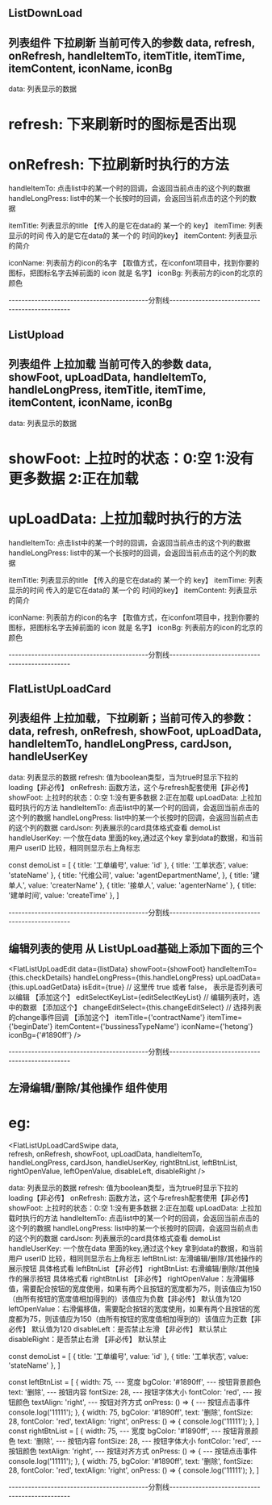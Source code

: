 ## ListDownLoad
## 列表组件 下拉刷新  当前可传入的参数 data, refresh, onRefresh, handleItemTo, itemTitle, itemTime, itemContent, iconName, iconBg

data: 列表显示的数据

# refresh: 下来刷新时的图标是否出现
# onRefresh: 下拉刷新时执行的方法
handleItemTo: 点击list中的某一个时的回调，会返回当前点击的这个列的数据
handleLongPress: list中的某一个长按时的回调，会返回当前点击的这个列的数据

itemTitle: 列表显示的title 【传入的是它在data的 某一个的 key】
itemTime: 列表显示的时间  传入的是它在data的 某一个的  时间的key】
itemContent: 列表显示的简介

iconName: 列表前方的icon的名字 【取值方式，在iconfont项目中，找到你要的图标，把图标名字去掉前面的 icon 就是 名字】
iconBg: 列表前方的icon的北京的颜色


-------------------------------------------分割线-----------------------------------------------


## ListUpload
## 列表组件 上拉加载   当前可传入的参数 data, showFoot, upLoadData, handleItemTo, handleLongPress, itemTitle, itemTime, itemContent, iconName, iconBg

data: 列表显示的数据

# showFoot: 上拉时的状态：0:空 1:没有更多数据 2:正在加载
# upLoadData: 上拉加载时执行的方法
handleItemTo: 点击list中的某一个时的回调，会返回当前点击的这个列的数据
handleLongPress: list中的某一个长按时的回调，会返回当前点击的这个列的数据

itemTitle: 列表显示的title 【传入的是它在data的 某一个的 key】
itemTime: 列表显示的时间  传入的是它在data的 某一个的  时间的key】
itemContent: 列表显示的简介

iconName: 列表前方的icon的名字 【取值方式，在iconfont项目中，找到你要的图标，把图标名字去掉前面的 icon 就是 名字】
iconBg: 列表前方的icon的北京的颜色


-------------------------------------------分割线-----------------------------------------------


## FlatListUpLoadCard
## 列表组件 上拉加载，下拉刷新；当前可传入的参数：data, refresh, onRefresh,  showFoot, upLoadData, handleItemTo, handleLongPress, cardJson, handleUserKey

data: 列表显示的数据
refresh: 值为boolean类型，当为true时显示下拉的 loading【非必传】
onRefresh: 函数方法，这个与refresh配套使用【非必传】
showFoot: 上拉时的状态：0:空 1:没有更多数据 2:正在加载
upLoadData: 上拉加载时执行的方法
handleItemTo: 点击list中的某一个时的回调，会返回当前点击的这个列的数据
handleLongPress: list中的某一个长按时的回调，会返回当前点击的这个列的数据
cardJson: 列表展示的card具体格式查看 demoList
handleUserKey: 一个放在data 里面的key,通过这个key 拿到data的数据，和当前用户 userID 比较，相同则显示右上角标志

const demoList = [
  {
    title: '工单编号',
    value: 'id'
  },
  {
    title: '工单状态',
    value: 'stateName'
  },
  {
    title: '代维公司',
    value: 'agentDepartmentName',
  },
  {
    title: '建单人',
    value: 'createrName'
  },
  {
    title: '接单人',
    value: 'agenterName'
  },
  {
    title: '建单时间',
    value: 'createTime'
  },
]


-------------------------------------------分割线-----------------------------------------------


## 编辑列表的使用 从 ListUpLoad基础上添加下面的三个
<FlatListUpLoadEdit
  data={listData}
  showFoot={showFoot}
  handleItemTo={this.checkDetails}
  handleLongPress={this.handleLongPress}
  upLoadData={this.upLoadGetData}
  isEdit={true} // 这里传 true 或者 false， 表示是否列表可以编辑  【添加这个】
  editSelectKeyList={editSelectKeyList} // 编辑列表时，选中的数据  【添加这个】
  changeEditSelect={this.changeEditSelect} // 选择列表的change事件回调  【添加这个】
  itemTitle={'contractName'}
  itemTime={'beginDate'}
  itemContent={'bussinessTypeName'}
  iconName={'hetong'}
  iconBg={'#1890ff'}
/>


-------------------------------------------分割线-----------------------------------------------
## 左滑编辑/删除/其他操作 组件使用

# eg:
<FlatListUpLoadCardSwipe
  data,                       
  refresh,
  onRefresh,
  showFoot,
  upLoadData,
  handleItemTo,
  handleLongPress,
  cardJson,
  handleUserKey,
  rightBtnList,
  leftBtnList,
  rightOpenValue,
  leftOpenValue,
  disableLeft,
  disableRight
/>


data: 列表显示的数据
refresh: 值为boolean类型，当为true时显示下拉的 loading【非必传】
onRefresh: 函数方法，这个与refresh配套使用【非必传】
showFoot: 上拉时的状态：0:空 1:没有更多数据 2:正在加载
upLoadData: 上拉加载时执行的方法
handleItemTo: 点击list中的某一个时的回调，会返回当前点击的这个列的数据
handleLongPress: list中的某一个长按时的回调，会返回当前点击的这个列的数据
cardJson: 列表展示的card具体格式查看 demoList
handleUserKey: 一个放在data 里面的key,通过这个key 拿到data的数据，和当前用户 userID 比较，相同则显示右上角标志
leftBtnList: 左滑编辑/删除/其他操作的展示按钮 具体格式看 leftBtnList 【非必传】
rightBtnList: 右滑编辑/删除/其他操作的展示按钮 具体格式看 rightBtnList 【非必传】
rightOpenValue：左滑偏移值，需要配合按钮的宽度使用，如果有两个且按钮的宽度都为75，则该值应为150（由所有按钮的宽度值相加得到的）该值应为负数【非必传】 默认值为120
leftOpenValue：右滑偏移值，需要配合按钮的宽度使用，如果有两个且按钮的宽度都为75，则该值应为150（由所有按钮的宽度值相加得到的）该值应为正数【非必传】 默认值为120
disableLeft：是否禁止左滑 【非必传】 默认禁止
disableRight：是否禁止右滑 【非必传】 默认禁止


const demoList = [
  {
    title: '工单编号',
    value: 'id'
  },
  {
    title: '工单状态',
    value: 'stateName'
  },
]

const leftBtnList = [
   {
    width: 75, --- 宽度
    bgColor: '#1890ff',  --- 按钮背景颜色
    text: '删除',  --- 按钮内容
    fontSize: 28,  --- 按钮字体大小
    fontColor: 'red',  --- 按钮颜色
    textAlign: 'right',  --- 按钮对齐方式
    onPress: () => {  --- 按钮点击事件
      console.log('11111'); 
    },
    {
    width: 75,
    bgColor: '#1890ff',
    text: '删除',
    fontSize: 28,
    fontColor: 'red',
    textAlign: 'right',
    onPress: () => {
      console.log('11111');
    },
]
const rightBtnList = [
   {
    width: 75, --- 宽度
    bgColor: '#1890ff',  --- 按钮背景颜色
    text: '删除',  --- 按钮内容
    fontSize: 28,  --- 按钮字体大小
    fontColor: 'red',  --- 按钮颜色
    textAlign: 'right',  --- 按钮对齐方式
    onPress: () => {  --- 按钮点击事件
      console.log('11111'); 
    },
    {
    width: 75,
    bgColor: '#1890ff',
    text: '删除',
    fontSize: 28,
    fontColor: 'red',
    textAlign: 'right',
    onPress: () => {
      console.log('11111');
    },
]

-------------------------------------------分割线-----------------------------------------------